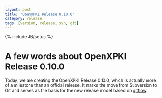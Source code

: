 ```yaml
---
layout: post
title: "OpenXPKI Release 0.10.0"
category: release
tags: [version, release, svn, git]
---
```

{% include JB/setup %}

# A few words about OpenXPKI Release 0.10.0 #

Today, we are creating the OpenXPKI Release 0.10.0, which is actually more
of a milestone than an official release.  It  marks the move from Subversion
to Git and serves as the basis for the new release model based on
[gitflow](http://github.com/nvie/gitflow). 

